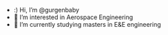 - :) Hi, I’m @gurgenbaby
- 👀 I’m interested in Aerospace Engineering
- 🌱 I’m currently studying masters in E&E engineering
